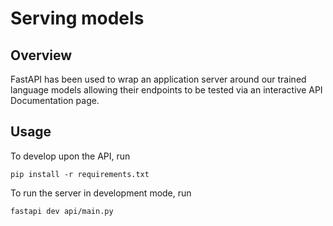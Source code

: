 # Serving models 

## Overview 
FastAPI has been used to wrap an application server around our trained language models allowing their endpoints to be tested via an interactive API Documentation page. 

## Usage 
To develop upon the API, run 
```
pip install -r requirements.txt
```
To run the server in development mode, run 
```
fastapi dev api/main.py
```



